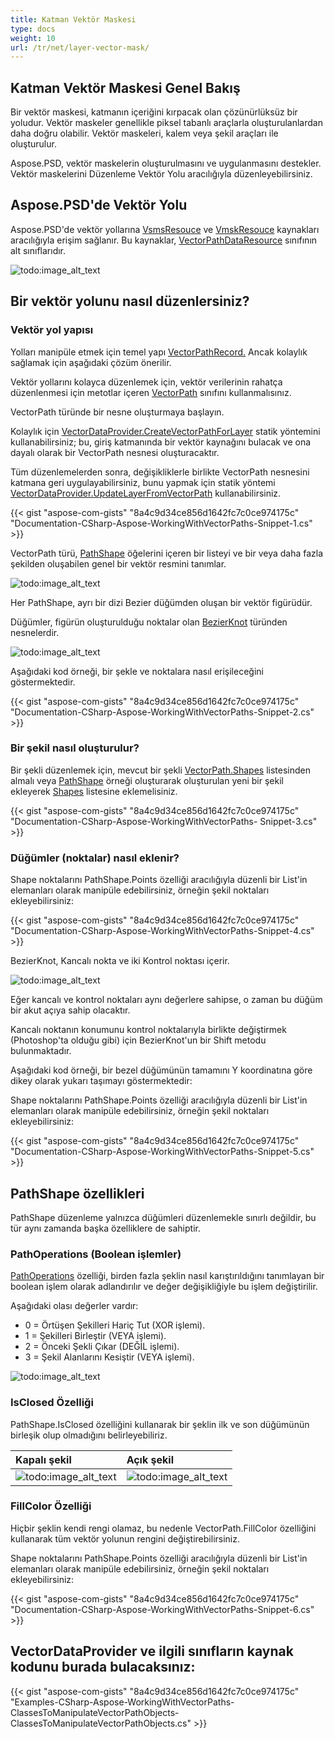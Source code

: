 ```yaml
---
title: Katman Vektör Maskesi
type: docs
weight: 10
url: /tr/net/layer-vector-mask/
---
```


## **Katman Vektör Maskesi Genel Bakış**
Bir vektör maskesi, katmanın içeriğini kırpacak olan çözünürlüksüz bir yoludur. Vektör maskeler genellikle piksel tabanlı araçlarla oluşturulanlardan daha doğru olabilir. Vektör maskeleri, kalem veya şekil araçları ile oluşturulur.

Aspose.PSD, vektör maskelerin oluşturulmasını ve uygulanmasını destekler. Vektör maskelerini Düzenleme Vektör Yolu aracılığıyla düzenleyebilirsiniz.

## **Aspose.PSD'de Vektör Yolu**
Aspose.PSD'de vektör yollarına [VsmsResouce](https://reference.aspose.com/psd/net/aspose.psd.fileformats.psd.layers.layerresources/vsmsresource) ve [VmskResouce](https://reference.aspose.com/psd/net/aspose.psd.fileformats.psd.layers.layerresources/vmskresource) kaynakları aracılığıyla erişim sağlanır. Bu kaynaklar, [VectorPathDataResource](https://reference.aspose.com/psd/net/aspose.psd.fileformats.psd.layers.layerresources/vectorpathdataresource) sınıfının alt sınıflarıdır.

![todo:image_alt_text](layer-vector-mask_0.png)

## **Bir vektör yolunu nasıl düzenlersiniz?**
### **Vektör yol yapısı**
Yolları manipüle etmek için temel yapı [VectorPathRecord.](https://reference.aspose.com/psd/net/aspose.psd.fileformats.core.vectorpaths/vectorpathrecord) Ancak kolaylık sağlamak için aşağıdaki çözüm önerilir.

Vektör yollarını kolayca düzenlemek için, vektör verilerinin rahatça düzenlenmesi için metotlar içeren [VectorPath](https://gist.github.com/aspose-com-gists/8a4c9d34ce856d1642fc7c0ce974175c#file-examples-csharp-aspose-workingwithvectorpaths-classestomanipulatevectorpathobjects-classestomanipulatevectorpathobjects-cs) sınıfını kullanmalısınız.

VectorPath türünde bir nesne oluşturmaya başlayın.

Kolaylık için [VectorDataProvider.CreateVectorPathForLayer](https://gist.github.com/aspose-com-gists/8a4c9d34ce856d1642fc7c0ce974175c#file-examples-csharp-aspose-workingwithvectorpaths-classestomanipulatevectorpathobjects-classestomanipulatevectorpathobjects-cs) statik yöntemini kullanabilirsiniz; bu, giriş katmanında bir vektör kaynağını bulacak ve ona dayalı olarak bir VectorPath nesnesi oluşturacaktır.



Tüm düzenlemelerden sonra, değişikliklerle birlikte VectorPath nesnesini katmana geri uygulayabilirsiniz, bunu yapmak için statik yöntemi [VectorDataProvider.UpdateLayerFromVectorPath](https://gist.github.com/aspose-com-gists/8a4c9d34ce856d1642fc7c0ce974175c#file-examples-csharp-aspose-workingwithvectorpaths-classestomanipulatevectorpathobjects-classestomanipulatevectorpathobjects-cs) kullanabilirsiniz.

{{< gist "aspose-com-gists" "8a4c9d34ce856d1642fc7c0ce974175c" "Documentation-CSharp-Aspose-WorkingWithVectorPaths-Snippet-1.cs" >}}

VectorPath türü, [PathShape](https://gist.github.com/aspose-com-gists/8a4c9d34ce856d1642fc7c0ce974175c#file-examples-csharp-aspose-workingwithvectorpaths-classestomanipulatevectorpathobjects-classestomanipulatevectorpathobjects-cs) öğelerini içeren bir listeyi ve bir veya daha fazla şekilden oluşabilen genel bir vektör resmini tanımlar.

![todo:image_alt_text](layer-vector-mask_1.png)



Her PathShape, ayrı bir dizi Bezier düğümden oluşan bir vektör figürüdür.

Düğümler, figürün oluşturulduğu noktalar olan [BezierKnot](https://gist.github.com/aspose-com-gists/8a4c9d34ce856d1642fc7c0ce974175c#file-examples-csharp-aspose-workingwithvectorpaths-classestomanipulatevectorpathobjects-classestomanipulatevectorpathobjects-cs) türünden nesnelerdir.

![todo:image_alt_text](layer-vector-mask_2.png)

Aşağıdaki kod örneği, bir şekle ve noktalara nasıl erişileceğini göstermektedir.

{{< gist "aspose-com-gists" "8a4c9d34ce856d1642fc7c0ce974175c" "Documentation-CSharp-Aspose-WorkingWithVectorPaths-Snippet-2.cs" >}}
### **Bir şekil nasıl oluşturulur?**
Bir şekli düzenlemek için, mevcut bir şekli [VectorPath.Shapes](https://gist.github.com/aspose-com-gists/8a4c9d34ce856d1642fc7c0ce974175c#file-examples-csharp-aspose-workingwithvectorpaths-classestomanipulatevectorpathobjects-classestomanipulatevectorpathobjects-cs) listesinden almalı veya [PathShape](https://gist.github.com/aspose-com-gists/8a4c9d34ce856d1642fc7c0ce974175c#file-examples-csharp-aspose-workingwithvectorpaths-classestomanipulatevectorpathobjects-classestomanipulatevectorpathobjects-cs) örneği oluşturarak oluşturulan yeni bir şekil ekleyerek [Shapes](https://gist.github.com/aspose-com-gists/8a4c9d34ce856d1642fc7c0ce974175c#file-examples-csharp-aspose-workingwithvectorpaths) listesine eklemelisiniz.

{{< gist "aspose-com-gists" "8a4c9d34ce856d1642fc7c0ce974175c" "Documentation-CSharp-Aspose-WorkingWithVectorPaths- Snippet-3.cs" >}}
### **Düğümler (noktalar) nasıl eklenir?**
Shape noktalarını PathShape.Points özelliği aracılığıyla düzenli bir List'in elemanları olarak manipüle edebilirsiniz, örneğin şekil noktaları ekleyebilirsiniz:

{{< gist "aspose-com-gists" "8a4c9d34ce856d1642fc7c0ce974175c" "Documentation-CSharp-Aspose-WorkingWithVectorPaths-Snippet-4.cs" >}}



BezierKnot, Kancalı nokta ve iki Kontrol noktası içerir.

![todo:image_alt_text](layer-vector-mask_3.png)

Eğer kancalı ve kontrol noktaları aynı değerlere sahipse, o zaman bu düğüm bir akut açıya sahip olacaktır.

Kancalı noktanın konumunu kontrol noktalarıyla birlikte değiştirmek (Photoshop'ta olduğu gibi) için BezierKnot'un bir Shift metodu bulunmaktadır.

Aşağıdaki kod örneği, bir bezel düğümünün tamamını Y koordinatına göre dikey olarak yukarı taşımayı göstermektedir:

Shape noktalarını PathShape.Points özelliği aracılığıyla düzenli bir List'in elemanları olarak manipüle edebilirsiniz, örneğin şekil noktaları ekleyebilirsiniz:

{{< gist "aspose-com-gists" "8a4c9d34ce856d1642fc7c0ce974175c" "Documentation-CSharp-Aspose-WorkingWithVectorPaths-Snippet-5.cs" >}}


## **PathShape özellikleri**
PathShape düzenleme yalnızca düğümleri düzenlemekle sınırlı değildir, bu tür aynı zamanda başka özelliklere de sahiptir.
### **PathOperations (Boolean işlemler)**
[PathOperations](https://reference.aspose.com/psd/net/aspose.psd.fileformats.core.vectorpaths/pathoperations) özelliği, birden fazla şeklin nasıl karıştırıldığını tanımlayan bir boolean işlem olarak adlandırılır ve değer değişikliğiyle bu işlem değiştirilir.

Aşağıdaki olası değerler vardır:

- 0 = Örtüşen Şekilleri Hariç Tut (XOR işlemi).
- 1 = Şekilleri Birleştir (VEYA işlemi).
- 2 = Önceki Şekli Çıkar (DEĞİL işlemi).
- 3 = Şekil Alanlarını Kesiştir (VEYA işlemi).

![todo:image_alt_text](layer-vector-mask_4.png)
### **IsClosed Özelliği**
PathShape.IsClosed özelliğini kullanarak bir şeklin ilk ve son düğümünün birleşik olup olmadığını belirleyebiliriz.

|**Kapalı şekil**|**Açık şekil**|
| :- | :- |
|![todo:image_alt_text](layer-vector-mask_5.png)|![todo:image_alt_text](layer-vector-mask_6.png)|
### **FillColor Özelliği**
Hiçbir şeklin kendi rengi olamaz, bu nedenle VectorPath.FillColor özelliğini kullanarak tüm vektör yolunun rengini değiştirebilirsiniz.

Shape noktalarını PathShape.Points özelliği aracılığıyla düzenli bir List'in elemanları olarak manipüle edebilirsiniz, örneğin şekil noktaları ekleyebilirsiniz:

{{< gist "aspose-com-gists" "8a4c9d34ce856d1642fc7c0ce974175c" "Documentation-CSharp-Aspose-WorkingWithVectorPaths-Snippet-6.cs" >}}


## **VectorDataProvider ve ilgili sınıfların kaynak kodunu burada bulacaksınız:**
{{< gist "aspose-com-gists" "8a4c9d34ce856d1642fc7c0ce974175c" "Examples-CSharp-Aspose-WorkingWithVectorPaths-ClassesToManipulateVectorPathObjects-ClassesToManipulateVectorPathObjects.cs" >}}
